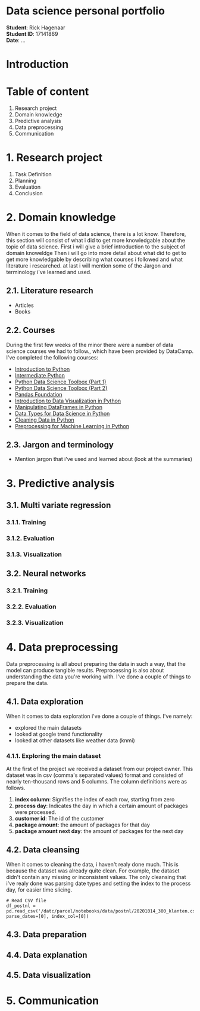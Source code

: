 <h1>Data science personal portfolio</h1>

**Student**: Rick Hagenaar<br/>
**Student ID**: 17141869<br/>
**Date**: ...<br/>

<h1>Introduction</h1>

<h1>Table of content</h1>

1. Research project
2. Domain knowledge
3. Predictive analysis
4. Data preprocessing
5. Communication


<h1>1. Research project</h1>

1. Task Definition
2. Planning
3. Evaluation
4. Conclusion

<h1>2. Domain knowledge</h1>

When it comes to the field of data science, there is a lot know. Therefore, this section will consist of what i did to get more knowledgable about the topic of data science. First i will give a brief introduction to the subject of domain knoweldge Then i will go into more detail about what did to get to get more knowledgable by describing what courses i followed and what literature i researched. at last i will mention some of the Jargon and terminology i've learned and used.

<h2>2.1. Literature research</h2>

- Articles
- Books

<h2>2.2. Courses</h2>

During the first few weeks of the minor there were a number of data science courses we had to follow., which have been provided by DataCamp. I've completed the following courses:

- [Introduction to Python](https://github.com/Rikku77/datascience/blob/master/portfolio/domain_knowledge/DataCamp/introduction_to_python.pdf)
- [Intermediate Python](https://github.com/Rikku77/datascience/blob/master/portfolio/domain_knowledge/DataCamp/intermediate_python.pdf)
- [Python Data Science Toolbox (Part 1)](https://github.com/Rikku77/datascience/blob/master/portfolio/domain_knowledge/DataCamp/python_data_science_toolbox_part1.pdf)
- [Python Data Science Toolbox (Part 2)](https://github.com/Rikku77/datascience/blob/master/portfolio/domain_knowledge/DataCamp/python_data_science_toolbox_part2.pdf)
- [Pandas Foundation](https://github.com/Rikku77/datascience/blob/master/portfolio/domain_knowledge/DataCamp/pandas_foundations.pdf)
- [Introduction to Data Visualization in Python](https://github.com/Rikku77/datascience/blob/master/portfolio/domain_knowledge/DataCamp/introduction_to_data_visualization_in_python.pdf)
- [Manipulating DataFrames in Python](https://github.com/Rikku77/datascience/blob/master/portfolio/domain_knowledge/DataCamp/manipulating_dataframes_with_pandas.pdf)
- [Data Types for Data Science in Python](https://github.com/Rikku77/datascience/blob/master/portfolio/domain_knowledge/DataCamp/data_types_for_data_science_in_python.pdf)
- [Cleaning Data in Python](https://github.com/Rikku77/datascience/blob/master/portfolio/domain_knowledge/DataCamp/cleaning_data_in_python.pdf)
- [Preprocessing for Machine Learning in Python](https://github.com/Rikku77/datascience/blob/master/portfolio/domain_knowledge/DataCamp/preprocessing_for_machine_learning_in_python.pdf)

<h2>2.3. Jargon and terminology</h2>

- Mention jargon that i've used and learned about (look at the summaries)

<h1>3. Predictive analysis</h1>



<h2>3.1. Multi variate regression</h2>



<h3>3.1.1. Training</h3>



<h3>3.1.2. Evaluation</h3>



<h3>3.1.3. Visualization</h3>



<h2>3.2. Neural networks</h2>



<h3>3.2.1. Training</h3>



<h3>3.2.2. Evaluation</h3>



<h3>3.2.3. Visualization</h3>



<h1>4. Data preprocessing</h1>

Data preprocessing is all about preparing the data in such a way, that the model can produce tangible results. Preprocessing is also about understanding the data you're working with. I've done a couple of things to prepare the data.

<h2>4.1. Data exploration</h2>

When it comes to data exploration i've done a couple of things. I've namely:

- explored the main datasets
- looked at google trend functionality
- looked at other datasets like weather data (knmi)

<h3>4.1.1. Exploring the main dataset</h3>
At the first of the project we received a dataset from our project owner. This dataset was in csv (comma's separated values) format and consisted of nearly ten-thousand rows and 5 columns. The column definitions were as follows.

1. **index column**: Signifies the index of each row, starting from zero
2. **process day**: Indicates the day in which a certain amount of packages were processed.
3. **customer id**: The id of the customer
4. **package amount**: the amount of packages for that day
5. **package amount next day**: the amount of packages for the next day
  
<h2>4.2. Data cleansing</h2>

When it comes to cleaning the data, i haven't realy done much. This is because the dataset was already quite clean. For example, the dataset didn't contain any missing or inconsistent values. The only cleansing that i've realy done was parsing date types and setting the index to the process day, for easier time slicing.

```
# Read CSV file
df_postnl = pd.read_csv('/datc/parcel/notebooks/data/postnl/20201014_300_klanten.csv', parse_dates=[0], index_col=[0])
```

<h2>4.3. Data preparation</h2>



<h2>4.4. Data explanation</h2>



<h2>4.5. Data visualization</h2>



<h1>5. Communication</h1>

